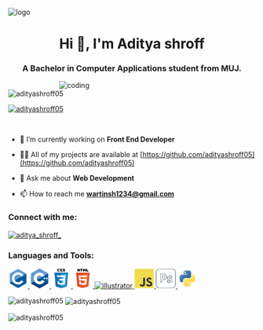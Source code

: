 ![logo](https://github.com/adityashroff05/adityashroff05/blob/main/Purple%20Modern%20Gaming%20Channel%20%20Banner%20Landscape.png)
<h1 align="center">Hi 👋, I'm Aditya shroff</h1>
<h3 align="center">A Bachelor in Computer Applications student from MUJ.</h3>

<img align="right" alt="coding" width="400" src="https://github.com/adityashroff05/Aditya-Shroff/assets/142039211/53919d30-d894-4514-a22c-d75c9f1664dd.gif">


<p align="left"> <img src="https://komarev.com/ghpvc/?username=adityashroff05&label=Profile%20views&color=0e75b6&style=flat" alt="adityashroff05" /> </p>

<p align="left"> <a href="https://github.com/ryo-ma/github-profile-trophy"><img src="https://github-profile-trophy.vercel.app/?username=adityashroff05" alt="adityashroff05" /></a> </p>

<p align="left"> <a href="https://twitter.com/" target="blank"><img src="https://img.shields.io/twitter/follow/?logo=twitter&style=for-the-badge" alt="" /></a> </p>

- 🔭 I’m currently working on **Front End Developer**

- 👨‍💻 All of my projects are available at [https://github.com/adityashroff05](https://github.com/adityashroff05)

- 💬 Ask me about **Web Development**

- 📫 How to reach me **wartinsh1234@gmail.com**

<h3 align="left">Connect with me:</h3>
<p align="left">
<a href="https://instagram.com/aditya_shroff_" target="blank"><img align="center" src="https://raw.githubusercontent.com/rahuldkjain/github-profile-readme-generator/master/src/images/icons/Social/instagram.svg" alt="aditya_shroff_" height="30" width="40" /></a>
</p>

<h3 align="left">Languages and Tools:</h3>
<p align="left"> <a href="https://www.cprogramming.com/" target="_blank" rel="noreferrer"> <img src="https://raw.githubusercontent.com/devicons/devicon/master/icons/c/c-original.svg" alt="c" width="40" height="40"/> </a> <a href="https://www.w3schools.com/cpp/" target="_blank" rel="noreferrer"> <img src="https://raw.githubusercontent.com/devicons/devicon/master/icons/cplusplus/cplusplus-original.svg" alt="cplusplus" width="40" height="40"/> </a> <a href="https://www.w3schools.com/css/" target="_blank" rel="noreferrer"> <img src="https://raw.githubusercontent.com/devicons/devicon/master/icons/css3/css3-original-wordmark.svg" alt="css3" width="40" height="40"/> </a> <a href="https://www.w3.org/html/" target="_blank" rel="noreferrer"> <img src="https://raw.githubusercontent.com/devicons/devicon/master/icons/html5/html5-original-wordmark.svg" alt="html5" width="40" height="40"/> </a> <a href="https://www.adobe.com/in/products/illustrator.html" target="_blank" rel="noreferrer"> <img src="https://www.vectorlogo.zone/logos/adobe_illustrator/adobe_illustrator-icon.svg" alt="illustrator" width="40" height="40"/> </a> <a href="https://developer.mozilla.org/en-US/docs/Web/JavaScript" target="_blank" rel="noreferrer"> <img src="https://raw.githubusercontent.com/devicons/devicon/master/icons/javascript/javascript-original.svg" alt="javascript" width="40" height="40"/> </a> <a href="https://www.photoshop.com/en" target="_blank" rel="noreferrer"> <img src="https://raw.githubusercontent.com/devicons/devicon/master/icons/photoshop/photoshop-line.svg" alt="photoshop" width="40" height="40"/> </a> <a href="https://www.python.org" target="_blank" rel="noreferrer"> <img src="https://raw.githubusercontent.com/devicons/devicon/master/icons/python/python-original.svg" alt="python" width="40" height="40"/> </a> </p>

<p><img align="left" src="https://github-readme-stats.vercel.app/api/top-langs?username=adityashroff05&show_icons=true&locale=en&layout=compact" alt="adityashroff05" /></p>

<p>&nbsp;<img align="center" src="https://github-readme-stats.vercel.app/api?username=adityashroff05&show_icons=true&locale=en" alt="adityashroff05" /></p>

<p><img align="center" src="https://github-readme-streak-stats.herokuapp.com/?user=adityashroff05&" alt="adityashroff05" /></p>
